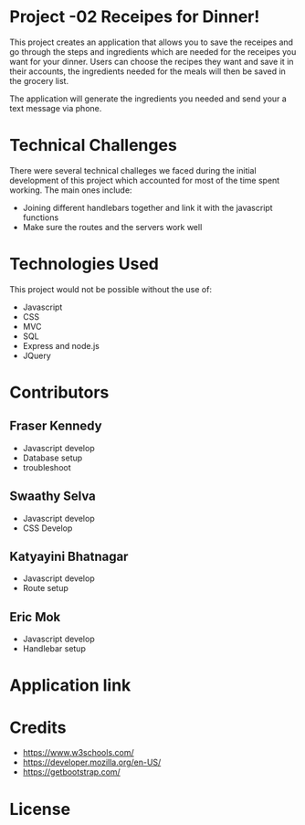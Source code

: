 # Project -02 Receipes for Dinner!

This project creates an application that allows you to save the receipes and go through the steps and ingredients which are needed for the receipes you want for your dinner. Users can choose the recipes they want and save it in their accounts, the ingredients needed for the meals will then be saved in the grocery list.

The application will generate the ingredients you needed and send your a text message via phone.

# Technical Challenges

There were several technical challeges we faced during the initial development of this project which accounted for most of the time spent working. The main ones include:

* Joining different handlebars together and link it with the javascript functions
* Make sure the routes and the servers work well

# Technologies Used

This project would not be possible without the use of:

* Javascript
* CSS
* MVC
* SQL
* Express and node.js
* JQuery

# Contributors

##  Fraser Kennedy
* Javascript develop
* Database setup
* troubleshoot

## Swaathy Selva
* Javascript develop
* CSS Develop

## Katyayini Bhatnagar
* Javascript develop
* Route setup

## Eric Mok
* Javascript develop
* Handlebar setup

# Application link

# Credits
* https://www.w3schools.com/
* https://developer.mozilla.org/en-US/
* https://getbootstrap.com/


# License



